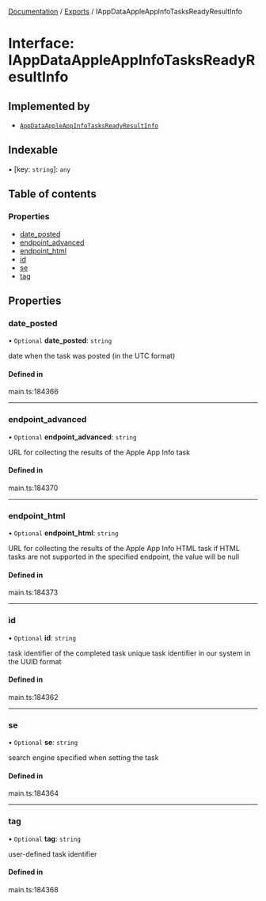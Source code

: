 [Documentation](../README.md) / [Exports](../modules.md) / IAppDataAppleAppInfoTasksReadyResultInfo

# Interface: IAppDataAppleAppInfoTasksReadyResultInfo

## Implemented by

- [`AppDataAppleAppInfoTasksReadyResultInfo`](../classes/AppDataAppleAppInfoTasksReadyResultInfo.md)

## Indexable

▪ [key: `string`]: `any`

## Table of contents

### Properties

- [date\_posted](IAppDataAppleAppInfoTasksReadyResultInfo.md#date_posted)
- [endpoint\_advanced](IAppDataAppleAppInfoTasksReadyResultInfo.md#endpoint_advanced)
- [endpoint\_html](IAppDataAppleAppInfoTasksReadyResultInfo.md#endpoint_html)
- [id](IAppDataAppleAppInfoTasksReadyResultInfo.md#id)
- [se](IAppDataAppleAppInfoTasksReadyResultInfo.md#se)
- [tag](IAppDataAppleAppInfoTasksReadyResultInfo.md#tag)

## Properties

### date\_posted

• `Optional` **date\_posted**: `string`

date when the task was posted (in the UTC format)

#### Defined in

main.ts:184366

___

### endpoint\_advanced

• `Optional` **endpoint\_advanced**: `string`

URL for collecting the results of the Apple App Info task

#### Defined in

main.ts:184370

___

### endpoint\_html

• `Optional` **endpoint\_html**: `string`

URL for collecting the results of the Apple App Info HTML task
if HTML tasks are not supported in the specified endpoint, the value will be null

#### Defined in

main.ts:184373

___

### id

• `Optional` **id**: `string`

task identifier of the completed task
unique task identifier in our system in the UUID format

#### Defined in

main.ts:184362

___

### se

• `Optional` **se**: `string`

search engine specified when setting the task

#### Defined in

main.ts:184364

___

### tag

• `Optional` **tag**: `string`

user-defined task identifier

#### Defined in

main.ts:184368
